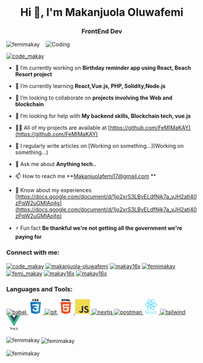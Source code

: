 <h1 align="center">Hi 👋, I'm Makanjuola Oluwafemi</h1>
<h3 align="center">FrontEnd Dev</h3>
<img align="right" alt="Coding" width="400" src="https://cdn.dribbble.com/users/1162077/screenshots/3848914/media/320984a9ca58b3c73274c9259ecf6de8.gif">

<p align="left"> <img src="https://komarev.com/ghpvc/?username=femimakay&label=Profile%20views&color=0e75b6&style=flat" alt="femimakay" /> </p>

<p align="left"> <a href="https://twitter.com/code_makay" target="blank"><img src="https://img.shields.io/twitter/follow/code_makay?logo=twitter&style=for-the-badge" alt="code_makay" /></a> </p>

- 🔭 I’m currently working on **Birthday reminder app using React, Beach Resort project**

- 🌱 I’m currently learning **React,Vue.js, PHP, Solidity,Node.js**

- 👯 I’m looking to collaborate on **projects involving the Web and blockchain**

- 🤝 I’m looking for help with **My backend skills, Blockchain tech, vue.js**

- 👨‍💻 All of my projects are available at [https://github.com/FeMIMaKAY](https://github.com/FeMIMaKAY)

- 📝 I regularly write articles on [Working on something...](Working on something...)

- 💬 Ask me about **Anything tech..**

- 📫 How to reach me **Makanjuolafemi17@gmail.com **

- 📄 Know about my experiences [https://docs.google.com/document/d/1jo2xrS3LByELdfNjk7a_vJH2atl40zPqW2uGMIAojtg](https://docs.google.com/document/d/1jo2xrS3LByELdfNjk7a_vJH2atl40zPqW2uGMIAojtg)

- ⚡ Fun fact **Be thankful we're not getting all the government we're paying for**

<h3 align="left">Connect with me:</h3>
<p align="left">
<a href="https://twitter.com/code_makay" target="blank"><img align="center" src="https://raw.githubusercontent.com/rahuldkjain/github-profile-readme-generator/master/src/images/icons/Social/twitter.svg" alt="code_makay" height="30" width="40" /></a>
<a href="https://linkedin.com/in/makanjuola-oluwafemi" target="blank"><img align="center" src="https://raw.githubusercontent.com/rahuldkjain/github-profile-readme-generator/master/src/images/icons/Social/linked-in-alt.svg" alt="makanjuola-oluwafemi" height="30" width="40" /></a>
<a href="https://stackoverflow.com/users/makay16x" target="blank"><img align="center" src="https://raw.githubusercontent.com/rahuldkjain/github-profile-readme-generator/master/src/images/icons/Social/stack-overflow.svg" alt="makay16x" height="30" width="40" /></a>
<a href="https://fb.com/femimakay" target="blank"><img align="center" src="https://raw.githubusercontent.com/rahuldkjain/github-profile-readme-generator/master/src/images/icons/Social/facebook.svg" alt="femimakay" height="30" width="40" /></a>
<a href="https://instagram.com/femi_makay" target="blank"><img align="center" src="https://raw.githubusercontent.com/rahuldkjain/github-profile-readme-generator/master/src/images/icons/Social/instagram.svg" alt="femi_makay" height="30" width="40" /></a>
<a href="https://dribbble.com/makay16x" target="blank"><img align="center" src="https://raw.githubusercontent.com/rahuldkjain/github-profile-readme-generator/master/src/images/icons/Social/dribbble.svg" alt="makay16x" height="30" width="40" /></a>
<a href="https://www.leetcode.com/makay16x" target="blank"><img align="center" src="https://raw.githubusercontent.com/rahuldkjain/github-profile-readme-generator/master/src/images/icons/Social/leet-code.svg" alt="makay16x" height="30" width="40" /></a>
</p>

<h3 align="left">Languages and Tools:</h3>
<p align="left"> <a href="https://babeljs.io/" target="_blank" rel="noreferrer"> <img src="https://www.vectorlogo.zone/logos/babeljs/babeljs-icon.svg" alt="babel" width="40" height="40"/> </a> <a href="https://www.w3schools.com/css/" target="_blank" rel="noreferrer"> <img src="https://raw.githubusercontent.com/devicons/devicon/master/icons/css3/css3-original-wordmark.svg" alt="css3" width="40" height="40"/> </a> <a href="https://git-scm.com/" target="_blank" rel="noreferrer"> <img src="https://www.vectorlogo.zone/logos/git-scm/git-scm-icon.svg" alt="git" width="40" height="40"/> </a> <a href="https://www.w3.org/html/" target="_blank" rel="noreferrer"> <img src="https://raw.githubusercontent.com/devicons/devicon/master/icons/html5/html5-original-wordmark.svg" alt="html5" width="40" height="40"/> </a> <a href="https://developer.mozilla.org/en-US/docs/Web/JavaScript" target="_blank" rel="noreferrer"> <img src="https://raw.githubusercontent.com/devicons/devicon/master/icons/javascript/javascript-original.svg" alt="javascript" width="40" height="40"/> </a> <a href="https://nextjs.org/" target="_blank" rel="noreferrer"> <img src="https://cdn.worldvectorlogo.com/logos/nextjs-2.svg" alt="nextjs" width="40" height="40"/> </a> <a href="https://postman.com" target="_blank" rel="noreferrer"> <img src="https://www.vectorlogo.zone/logos/getpostman/getpostman-icon.svg" alt="postman" width="40" height="40"/> </a> <a href="https://reactjs.org/" target="_blank" rel="noreferrer"> <img src="https://raw.githubusercontent.com/devicons/devicon/master/icons/react/react-original-wordmark.svg" alt="react" width="40" height="40"/> </a> <a href="https://tailwindcss.com/" target="_blank" rel="noreferrer"> <img src="https://www.vectorlogo.zone/logos/tailwindcss/tailwindcss-icon.svg" alt="tailwind" width="40" height="40"/> </a> <a href="https://vuejs.org/" target="_blank" rel="noreferrer"> <img src="https://raw.githubusercontent.com/devicons/devicon/master/icons/vuejs/vuejs-original-wordmark.svg" alt="vuejs" width="40" height="40"/> </a> </p>

<p><img align="left" src="https://github-readme-stats.vercel.app/api/top-langs?username=femimakay&show_icons=true&locale=en&layout=compact" alt="femimakay" /></p>

<p>&nbsp;<img align="center" src="https://github-readme-stats.vercel.app/api?username=femimakay&show_icons=true&locale=en" alt="femimakay" /></p>

<p><img align="center" src="https://github-readme-streak-stats.herokuapp.com/?user=femimakay&" alt="femimakay" /></p>
